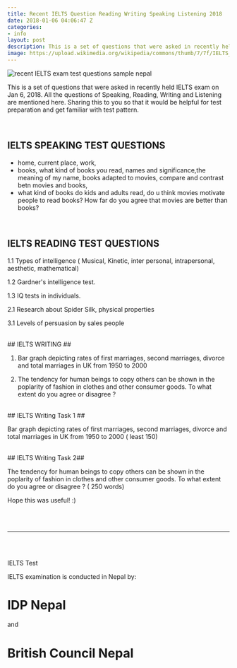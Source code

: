 ```yaml
---
title: Recent IELTS Question Reading Writing Speaking Listening 2018
date: 2018-01-06 04:06:47 Z
categories:
- info
layout: post
description: This is a set of questions that were asked in recently held IELTS exam on Jan 6, 2018. All the questions of Speaking, Reading, Writing and Listening are mentioned here. 
image: https://upload.wikimedia.org/wikipedia/commons/thumb/7/7f/IELTS_logo.svg/1200px-IELTS_logo.svg.png
---
```


<img src="https://upload.wikimedia.org/wikipedia/commons/thumb/7/7f/IELTS_logo.svg/1200px-IELTS_logo.svg.png" alt="recent IELTS exam test questions sample nepal">

<br>

This is a set of questions that were asked in recently held IELTS exam on Jan 6, 2018. All the questions of Speaking, Reading, Writing and Listening are mentioned here. Sharing this to you so that it would be helpful for test preparation and get familiar with test pattern.

<br>

## IELTS SPEAKING TEST QUESTIONS

- home, current place, work, 
- books, what kind of books you read, names and significance,the meaning of my name, books adapted to movies, compare and contrast betn movies and books,
- what kind of books do kids and adults read, do u think movies motivate people to read books? How far do you agree that movies are better than books?

<br>

## IELTS READING TEST QUESTIONS ##
1.1 Types of intelligence ( Musical, Kinetic, inter personal, intrapersonal, aesthetic, mathematical)

1.2 Gardner's intelligence test.

1.3 IQ tests in individuals.

2.1 Research about Spider Silk, physical properties

3.1 Levels of persuasion by sales people




<br>
## IELTS WRITING ##

1. Bar graph depicting rates of first marriages, second marriages, divorce and total marriages in UK from 1950 to 2000

2. The tendency for human beings to copy others can be shown in the poplarity of fashion in clothes and other consumer goods. To what extent do you agree or disagree ?



<br>
## IELTS Writing Task 1 ##

Bar graph depicting rates of first marriages, second marriages, divorce and total marriages in UK from 1950 to 2000 ( least 150)


<br>
## IELTS Writing Task 2##

The tendency for human beings to copy others can be shown in the poplarity of fashion in clothes and other consumer goods. To what extent do you agree or disagree ? ( 250 words)



Hope this was useful! :)



<br>
<br>
<hr>
<br>
<br>

IELTS Test

IELTS examination is conducted in Nepal by:
<h1>IDP Nepal</h1>
and
<h1>British Council Nepal </h1>


